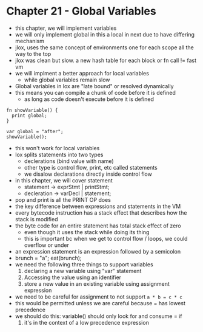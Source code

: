 # Chapter 21 - Global Variables

- this chapter, we will implement variables
- we will only implement global in this a local in next due to have differing mechanism
- jlox, uses the same concept of environments one for each scope all the way to the top
- jlox was clean but slow. a new hash table for each block or fn call != fast vm
- we will implment a better approach for local variables
  - while global variables remain slow
- Global variables in lox are "late bound" or resolved dynamically
- this means you can compile a chunk of code before it is defined
  - as long as code doesn't execute before it is defined

```{lox}
fn showVariable() {
  print global;
}

var global = "after";
showVariable();
```

- this won't work for local variables
- lox splits statements into two types
  - declerations (bind value with name)
  - other type is control flow, print, etc called statements
  - we disalow declarations directly inside control flow
- in this chapter, we will cover statement
  - statement -> exprStmt | printStmt;
  - decleration -> varDecl | statement;
- pop and print is all the PRINT OP does
- the key difference between expressions and statements in the VM
- every bytecode instruction has a stack effect that describes how the stack is modified
- the byte code for an entire statement has total stack effect of zero
  - even though it uses the stack while doing its thing
  - this is important bc when we get to control flow / loops, we could overflow or under
- an expression statement is an expression followed by a semicolon
- brunch = "a"; eat(brunch);
- we need the following three things to support variables
    1. declaring a new variable using "var" statement
    2. Accessing the value using an identifier
    3. store a new value in an existing variable using assignment expression
- we need to be careful for assignment to not support `a * b = c * c`
- this would be permitted unless we are careful because = has lowest precedence
- we should do this: variable() should only look for and consume = if
    1. it's in the context of a low precedence expression
